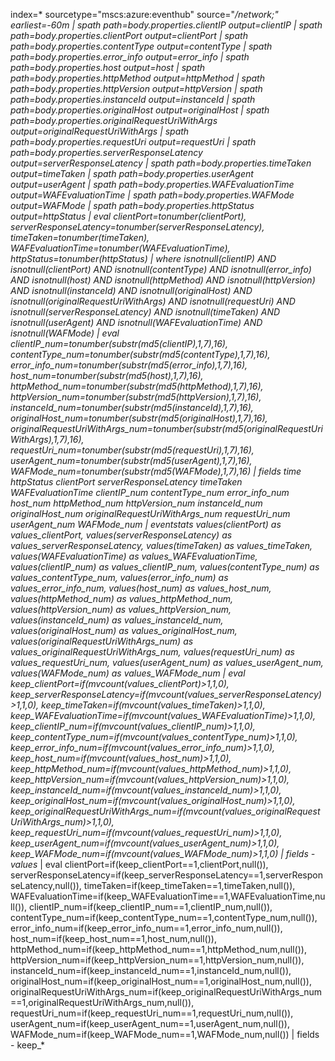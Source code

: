 index=* sourcetype="mscs:azure:eventhub" source="*/network;" earliest=-60m
| spath path=body.properties.clientIP output=clientIP
| spath path=body.properties.clientPort output=clientPort
| spath path=body.properties.contentType output=contentType
| spath path=body.properties.error_info output=error_info
| spath path=body.properties.host output=host
| spath path=body.properties.httpMethod output=httpMethod
| spath path=body.properties.httpVersion output=httpVersion
| spath path=body.properties.instanceId output=instanceId
| spath path=body.properties.originalHost output=originalHost
| spath path=body.properties.originalRequestUriWithArgs output=originalRequestUriWithArgs
| spath path=body.properties.requestUri output=requestUri
| spath path=body.properties.serverResponseLatency output=serverResponseLatency
| spath path=body.properties.timeTaken output=timeTaken
| spath path=body.properties.userAgent output=userAgent
| spath path=body.properties.WAFEvaluationTime output=WAFEvaluationTime
| spath path=body.properties.WAFMode output=WAFMode
| spath path=body.properties.httpStatus output=httpStatus
| eval clientPort=tonumber(clientPort),
        serverResponseLatency=tonumber(serverResponseLatency),
        timeTaken=tonumber(timeTaken),
        WAFEvaluationTime=tonumber(WAFEvaluationTime),
        httpStatus=tonumber(httpStatus)
| where isnotnull(clientIP) AND isnotnull(clientPort) AND isnotnull(contentType) AND isnotnull(error_info)
    AND isnotnull(host) AND isnotnull(httpMethod) AND isnotnull(httpVersion)
    AND isnotnull(instanceId) AND isnotnull(originalHost)
    AND isnotnull(originalRequestUriWithArgs) AND isnotnull(requestUri)
    AND isnotnull(serverResponseLatency) AND isnotnull(timeTaken)
    AND isnotnull(userAgent) AND isnotnull(WAFEvaluationTime)
    AND isnotnull(WAFMode)
| eval clientIP_num=tonumber(substr(md5(clientIP),1,7),16),
        contentType_num=tonumber(substr(md5(contentType),1,7),16),
        error_info_num=tonumber(substr(md5(error_info),1,7),16),
        host_num=tonumber(substr(md5(host),1,7),16),
        httpMethod_num=tonumber(substr(md5(httpMethod),1,7),16),
        httpVersion_num=tonumber(substr(md5(httpVersion),1,7),16),
        instanceId_num=tonumber(substr(md5(instanceId),1,7),16),
        originalHost_num=tonumber(substr(md5(originalHost),1,7),16),
        originalRequestUriWithArgs_num=tonumber(substr(md5(originalRequestUriWithArgs),1,7),16),
        requestUri_num=tonumber(substr(md5(requestUri),1,7),16),
        userAgent_num=tonumber(substr(md5(userAgent),1,7),16),
        WAFMode_num=tonumber(substr(md5(WAFMode),1,7),16)
| fields _time httpStatus clientPort serverResponseLatency timeTaken WAFEvaluationTime clientIP_num contentType_num error_info_num host_num httpMethod_num httpVersion_num instanceId_num originalHost_num originalRequestUriWithArgs_num requestUri_num userAgent_num WAFMode_num
| eventstats values(clientPort) as values_clientPort, values(serverResponseLatency) as values_serverResponseLatency, values(timeTaken) as values_timeTaken, values(WAFEvaluationTime) as values_WAFEvaluationTime, values(clientIP_num) as values_clientIP_num, values(contentType_num) as values_contentType_num, values(error_info_num) as values_error_info_num, values(host_num) as values_host_num, values(httpMethod_num) as values_httpMethod_num, values(httpVersion_num) as values_httpVersion_num, values(instanceId_num) as values_instanceId_num, values(originalHost_num) as values_originalHost_num, values(originalRequestUriWithArgs_num) as values_originalRequestUriWithArgs_num, values(requestUri_num) as values_requestUri_num, values(userAgent_num) as values_userAgent_num, values(WAFMode_num) as values_WAFMode_num
| eval keep_clientPort=if(mvcount(values_clientPort)>1,1,0),
       keep_serverResponseLatency=if(mvcount(values_serverResponseLatency)>1,1,0),
       keep_timeTaken=if(mvcount(values_timeTaken)>1,1,0),
       keep_WAFEvaluationTime=if(mvcount(values_WAFEvaluationTime)>1,1,0),
       keep_clientIP_num=if(mvcount(values_clientIP_num)>1,1,0),
       keep_contentType_num=if(mvcount(values_contentType_num)>1,1,0),
       keep_error_info_num=if(mvcount(values_error_info_num)>1,1,0),
       keep_host_num=if(mvcount(values_host_num)>1,1,0),
       keep_httpMethod_num=if(mvcount(values_httpMethod_num)>1,1,0),
       keep_httpVersion_num=if(mvcount(values_httpVersion_num)>1,1,0),
       keep_instanceId_num=if(mvcount(values_instanceId_num)>1,1,0),
       keep_originalHost_num=if(mvcount(values_originalHost_num)>1,1,0),
       keep_originalRequestUriWithArgs_num=if(mvcount(values_originalRequestUriWithArgs_num)>1,1,0),
       keep_requestUri_num=if(mvcount(values_requestUri_num)>1,1,0),
       keep_userAgent_num=if(mvcount(values_userAgent_num)>1,1,0),
       keep_WAFMode_num=if(mvcount(values_WAFMode_num)>1,1,0)
| fields - values_*
| eval clientPort=if(keep_clientPort==1,clientPort,null()),
       serverResponseLatency=if(keep_serverResponseLatency==1,serverResponseLatency,null()),
       timeTaken=if(keep_timeTaken==1,timeTaken,null()),
       WAFEvaluationTime=if(keep_WAFEvaluationTime==1,WAFEvaluationTime,null()),
       clientIP_num=if(keep_clientIP_num==1,clientIP_num,null()),
       contentType_num=if(keep_contentType_num==1,contentType_num,null()),
       error_info_num=if(keep_error_info_num==1,error_info_num,null()),
       host_num=if(keep_host_num==1,host_num,null()),
       httpMethod_num=if(keep_httpMethod_num==1,httpMethod_num,null()),
       httpVersion_num=if(keep_httpVersion_num==1,httpVersion_num,null()),
       instanceId_num=if(keep_instanceId_num==1,instanceId_num,null()),
       originalHost_num=if(keep_originalHost_num==1,originalHost_num,null()),
       originalRequestUriWithArgs_num=if(keep_originalRequestUriWithArgs_num==1,originalRequestUriWithArgs_num,null()),
       requestUri_num=if(keep_requestUri_num==1,requestUri_num,null()),
       userAgent_num=if(keep_userAgent_num==1,userAgent_num,null()),
       WAFMode_num=if(keep_WAFMode_num==1,WAFMode_num,null())
| fields - keep_*
